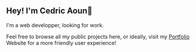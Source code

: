 ## Hey! I'm Cedric Aoun👋

I'm a web developper, looking for work.

Feel free to browse all my public projects here, or ideally, visit my [Portfolio](https://cedric-aoun.vercel.app/) Website for a more friendly user experience!



